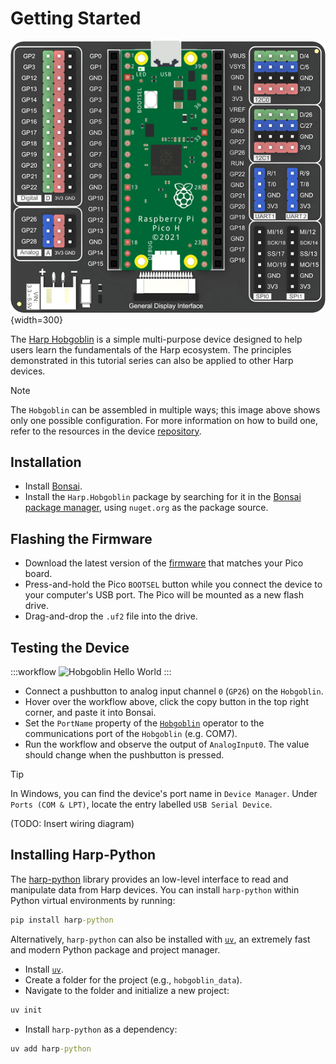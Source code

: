 # Getting Started

![Harp Hobgoblin Device](../images/device-hobgoblin.png){width=300}

The [Harp Hobgoblin](https://github.com/harp-tech/device.hobgoblin) is a simple multi-purpose device designed to help users learn the fundamentals of the Harp ecosystem. The principles demonstrated in this tutorial series can also be applied to other Harp devices.

> [!NOTE]
> The `Hobgoblin` can be assembled in multiple ways; this image above shows only one possible configuration. For more information on how to build one, refer to the resources in the device [repository](https://github.com/harp-tech/device.hobgoblin).

## Installation

- Install [Bonsai](https://bonsai-rx.org/docs/articles/installation.html).
- Install the `Harp.Hobgoblin` package by searching for it in the [Bonsai package manager](https://bonsai-rx.org/docs/articles/packages.html), using `nuget.org` as the package source.

## Flashing the Firmware

- Download the latest version of the [firmware](https://github.com/harp-tech/device.hobgoblin/releases/) that matches your Pico board.
- Press-and-hold the Pico `BOOTSEL` button while you connect the device to your computer's USB port. The Pico will be mounted as a new flash drive.
- Drag-and-drop the `.uf2` file into the drive.

## Testing the Device

:::workflow
![Hobgoblin Hello World](~/workflows/hobgoblin-helloworld.bonsai)
:::

- Connect a pushbutton to analog input channel `0` (`GP26`) on the `Hobgoblin`.
- Hover over the workflow above, click the copy button in the top right corner, and paste it into Bonsai.
- Set the `PortName` property of the [`Hobgoblin`](xref:Harp.Hobgoblin.Device) operator to the communications port of the `Hobgoblin` (e.g. COM7).
- Run the workflow and observe the output of `AnalogInput0`. The value should change when the pushbutton is pressed.

> [!TIP]
> In Windows, you can find the device's port name in `Device Manager`. Under `Ports (COM & LPT)`, locate the entry labelled `USB Serial Device`.

(TODO: Insert wiring diagram)

## Installing Harp-Python

The [harp-python](../articles/python.md) library provides an low-level interface to read and manipulate data from Harp devices. You can install `harp-python` within Python virtual environments by running:

```cmd
pip install harp-python
```

Alternatively, `harp-python` can also be installed with [`uv`](https://docs.astral.sh/uv/), an extremely fast and modern Python package and project manager.

- Install [`uv`](https://docs.astral.sh/uv/).
- Create a folder for the project (e.g., `hobgoblin_data`).
- Navigate to the folder and initialize a new project:

```cmd
uv init
```

- Install `harp-python` as a dependency:

```cmd
uv add harp-python 
```